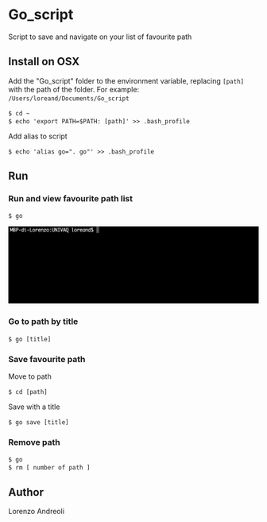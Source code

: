 # Go_script
Script to save and navigate on your list of favourite path

## Install on OSX
Add the "Go_script" folder to the environment variable, replacing `[path]` with the path of the folder. 
For example: `/Users/loreand/Documents/Go_script`
```
$ cd ~
$ echo 'export PATH=$PATH: [path]' >> .bash_profile
```

Add alias to script
```
$ echo 'alias go=". go"' >> .bash_profile
```
## Run

### Run and view favourite path list
```
$ go
```
![](https://github.com/loreand95/Go_script/blob/master/images/go.gif)

### Go to path by title
```
$ go [title]
```

### Save favourite path
Move to path
```
$ cd [path]
```
Save with a title
```
$ go save [title]
```

### Remove path
```
$ go
$ rm [ number of path ]
```

## Author
Lorenzo Andreoli
